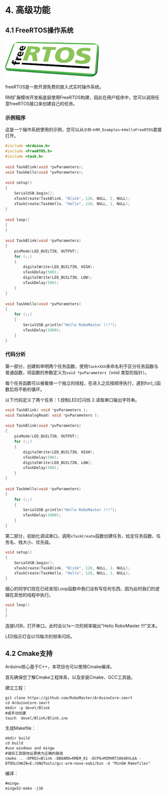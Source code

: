 # 4. 高级功能

## 4.1 FreeRTOS操作系统

![img](arduino-4.assets/FreeRTOS-logo-removebg-preview.png)

freeRTOS是一款开源免费的嵌入式实时操作系统。

RM扩展模块开发板底层使用FreeRTOS构建，因此在用户程序中，您可以调用任意freeRTOS接口来创建自己的任务。

### 示例程序

这是一个操作系统使用的示例，您可以从`示例`->`RM_Examples`->`HelloFreeRTOS`直接打开。

```c++
#include <Arduino.h>
#include <FreeRTOS.h>
#include <task.h>

void TaskBlink(void *pvParameters);
void TaskHello(void *pvParameters);

void setup()
{
    SerialUSB.begin();
    xTaskCreate(TaskBlink, "Blink", 128, NULL, 2, NULL);
    xTaskCreate(TaskHello, "Hello", 128, NULL, 1, NULL);
}

void loop()
{
}

void TaskBlink(void *pvParameters)
{
    pinMode(LED_BUILTIN, OUTPUT);
    for (;;)
    {
        digitalWrite(LED_BUILTIN, HIGH);
        vTaskDelay(500);
        digitalWrite(LED_BUILTIN, LOW);
        vTaskDelay(500);
    }
}

void TaskHello(void *pvParameters)
{
    for (;;)
    {
        SerialUSB.println("Hello RoboMaster !!!");
        vTaskDelay(1000);
    }
}
```

### 代码分析

第一部分，创建和申明两个任务函数，使用`Task+XXX`来命名利于区分任务函数与普通函数，将函数的参数定义为`void *pvParameters`（void 类型的指针）。

每个任务函数可以被看做一个独立的线程，在进入之后按顺序执行，遇到for(;;)函数后将不断的循环。

以下代码定义了两个任务：1.控制LED灯闪烁  2.读取串口输出字符串。

```c++
void TaskBlink( void *pvParameters );
void TaskAnalogRead( void *pvParameters );

void TaskBlink(void *pvParameters)
{
    pinMode(LED_BUILTIN, OUTPUT);
    for (;;)
    {
        digitalWrite(LED_BUILTIN, HIGH);
        vTaskDelay(500);
        digitalWrite(LED_BUILTIN, LOW);
        vTaskDelay(500);
    }
}

void TaskHello(void *pvParameters)
{
    for (;;)
    {
        SerialUSB.println("Hello RoboMaster !!!");
        vTaskDelay(1000);
    }
}
```

第二部分，初始化调试串口，调用`xTaskCreate`函数创建任务，给定任务函数、任务名、栈大小、优先级。

```c++
void setup()
{
    SerialUSB.begin();
    xTaskCreate(TaskBlink, "Blink", 128, NULL, 2, NULL);
    xTaskCreate(TaskHello, "Hello", 128, NULL, 1, NULL);
}
```

细心的同学们现在已经发现Loop函数中我们没有写任何东西，因为此时我们的逻辑在其他的线程中执行。

```c++
void loop()
{
}
```

连接USB，打开串口，此时会以1s一次的频率输出"Hello RoboMaster !!!"文本。

LED指示灯会以1S每次的频率闪烁。

## 4.2 Cmake支持

Arduino核心基于C++，本项目也可以使用Cmake编译。

首先确保您了解Cmake工程体系，以及安装Cmake、GCC工具链。

建立工程：

```shell
git clone https://github.com/RoboMaster/ArduinoCore-imxrt
cd ArduinoCore-imxrt
mkdir -p devel/Blink
#或手动创建
touch  devel/Blink/Blink.ino
```

生成Makefile：

```shell
mkdir build 
cd build
#use windows and mingw
#请将工具链地址更换为正确的路径
cmake .. -DPROJ=Blink -DBOARD=RMEM_01 -DCPU=MIMXRT1064DVL6A -DTOOLCHAIN=E:/GNUTools/gcc-arm-none-eabi/bin -G "MinGW Makefiles"
```

编译：

```shell
#mingw
mingw32-make -j16
```

